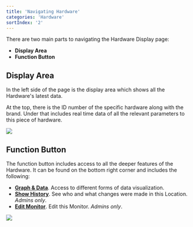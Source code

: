```yaml
---
title: 'Navigating Hardware'
categories: 'Hardware'
sortIndex: '2'
---
```

There are two main parts to navigating the Hardware Display page: 

- **Display Area**
- **Function Button**

## Display Area

In the left side of the page is the display area which shows all the Hardware's latest data. 

At the top, there is the ID number of the specific hardware along with the brand. Under that includes real time data of all the relevant parameters to this piece of hardware.

![](https://cloud.githubusercontent.com/assets/3292593/25603570/6f3bcfe8-2f2f-11e7-893c-c392ce2e210a.png)

## Function Button 

The function button includes access to all the deeper features of the Hardware. It can be found on the bottom right corner and includes the following:

- **[Graph & Data](/Hardware:-Graph-&-Data)**. Access to different forms of data visualization.
- **[Show History](/Hardware:-Show-History)**. See who and what changes were made in this Location. *Admins only*.
- **[Edit Monitor](/Hardware:-Edit-Monitor)**. Edit this Monitor. *Admins only*.

![](https://cloud.githubusercontent.com/assets/3292593/25603569/6f0a7b6e-2f2f-11e7-8fd3-ceb01b739d65.png)